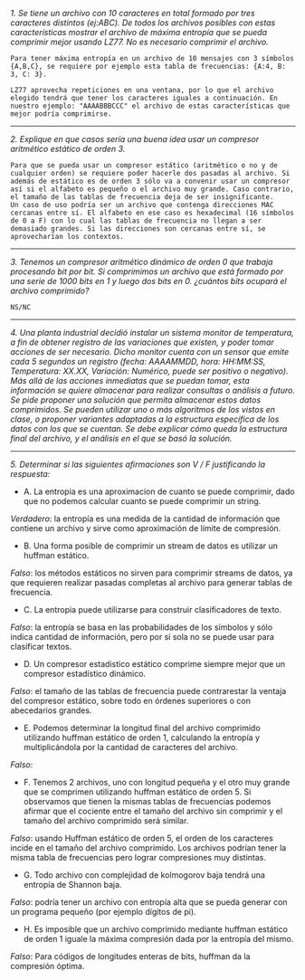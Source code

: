 _1. Se tiene un archivo con 10 caracteres en total formado por tres caracteres distintos (ej:ABC). De todos los archivos posibles con estas características mostrar el archivo de máxima entropía que se pueda comprimir mejor usando LZ77. No es necesario comprimir el archivo._

    Para tener máxima entropía en un archivo de 10 mensajes con 3 símbolos {A,B,C}, se requiere por ejemplo esta tabla de frecuencias: {A:4, B: 3, C: 3}. 
    
    LZ77 aprovecha repeticiones en una ventana, por lo que el archivo elegido tendrá que tener los caracteres iguales a continuación. En nuestro ejemplo: "AAAABBBCCC" el archivo de estas características que mejor podría comprimirse.

---
_2. Explique en que casos sería una buena idea usar un compresor aritmético estático de orden 3._

    Para que se pueda usar un compresor estático (aritmético o no y de cualquier orden) se requiere poder hacerle dos pasadas al archivo. Si además de estático es de orden 3 sólo va a convenir usar un compresor así si el alfabeto es pequeño o el archivo muy grande. Caso contrario, el tamaño de las tablas de frecuencia deja de ser insignificante.
    Un caso de uso podría ser un archivo que contenga direcciones MAC cercanas entre sí. El alfabeto en ese caso es hexadecimal (16 símbolos de 0 a F) con lo cual las tablas de frecuencia no llegan a ser demasiado grandes. Si las direcciones son cercanas entre sí, se aprovecharían los contextos.  
 

---
_3. Tenemos un compresor aritmético dinámico de orden 0 que trabaja procesando bit por bit. Si comprimimos un archivo que está formado por una serie de 1000 bits en 1 y luego dos bits en 0. ¿cuántos bits ocupará el archivo comprimido?_

    NS/NC


---
_4. Una planta industrial decidió instalar un sistema monitor de temperatura, a fin de obtener registro de las variaciones que existen, y poder tomar acciones de ser necesario. Dicho monitor cuenta con un sensor que emite cada 5 segundos un registro (fecha: AAAAMMDD, hora: HH:MM:SS, Temperatura: XX.XX, Variación: Numérico, puede ser positivo o negativo). Más allá de las acciones inmediatas que se puedan tomar, esta información se quiere almacenar para realizar consultas o análisis a futuro. Se pide proponer una solución que permita almacenar estos datos comprimidos. Se pueden utilizar uno o más algoritmos de los vistos en clase, o proponer variantes adaptadas a la estructura específica de los datos con los que se cuentan. Se debe explicar cómo queda la estructura final del archivo, y el análisis en el que se basó la solución._



---
_5. Determinar si las siguientes afirmaciones son V / F justificando la respuesta:_

- A. La entropia es una aproximacion de cuanto se puede comprimir, dado que no podemos
calcular cuanto se puede comprimir un string.

 _Verdadero_: la entropía es una medida de la cantidad de información que contiene un archivo y sirve como aproximación de límite de compresión.

- B. Una forma posible de comprimir un stream de datos es utilizar un huffman estático.

 _Falso_: los métodos estáticos no sirven para comprimir streams de datos, ya que requieren realizar pasadas completas al archivo para generar tablas de frecuencia.

- C. La entropia puede utilizarse para construir clasificadores de texto.

_Falso_: la entropía se basa en las probabilidades de los símbolos y sólo indica cantidad de información, pero por sí sola no se puede usar para clasificar textos.

- D. Un compresor estadistico estático comprime siempre mejor que un compresor estadístico
dinámico.

_Falso_: el tamaño de las tablas de frecuencia puede contrarestar la ventaja del compresor estático, sobre todo en órdenes superiores o con abecedarios grandes. 

- E. Podemos determinar la longitud final del archivo comprimido utilizando huffman estático de orden 1, calculando la entropía y multiplicándola por la cantidad de caracteres del archivo.

_Falso_: 

- F. Tenemos 2 archivos, uno con longitud pequeña y el otro muy grande que se comprimen
utilizando huffman estático de orden 5. Si observamos que tienen la mismas tablas de
frecuencias podemos afirmar que el cociente entre el tamaño del archivo sin comprimir y el
tamaño del archivo comprimido será similar.

_Falso_: usando Huffman estático de orden 5, el orden de los caracteres incide en el tamaño del archivo comprimido. Los archivos podrían tener la misma tabla de frecuencias pero lograr compresiones muy distintas.

- G. Todo archivo con complejidad de kolmogorov baja tendrá una entropía de Shannon baja.

_Falso_: podría tener un archivo con entropía alta que se pueda generar con un programa  pequeño (por ejemplo dígitos de pi).

- H. Es imposible que un archivo comprimido mediante huffman estático de orden 1 iguale la
máxima compresión dada por la entropía del mismo.

_Falso_: Para códigos de longitudes enteras de bits, huffman da la compresión óptima.